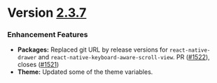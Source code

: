 # Version [2.3.7](https://github.com/GeekyAnts/NativeBase/releases/tag/v2.3.7)


### Enhancement Features

-   **Packages:** Replaced git URL by release versions for `react-native-drawer` and `react-native-keyboard-aware-scroll-view`. PR ([#1522](https://github.com/GeekyAnts/NativeBase/pull/1522)), closes ([#1521](https://github.com/GeekyAnts/NativeBase/issues/1521))
-   **Theme:** Updated some of the theme variables.

